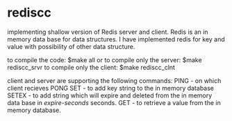 # rediscc
implementing shallow version of Redis server and client.
Redis is an in memory data base for data structures.
I have implemented redis for key and value with possibility of other data structure.

to compile the code:
$make all
or to compile only the server:
$make rediscc_srvr 
to compile only the client:
$make rediscc_clnt

client and server are supporting the following commands:
PING - on which client recieves PONG
SET <key> <value> - to add key string to the in memory database
SETEX <key> <expire-seconds> <value> - to add string which will expire and deleted from the in memory data base in *expire-seconds* seconds.
GET <key> - to retrieve a value from the in memory database.
